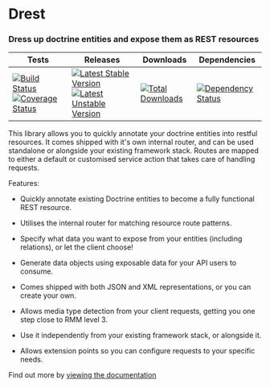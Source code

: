 Drest
=====

### Dress up doctrine entities and expose them as REST resources


| Tests | Releases | Downloads | Dependencies |
| ----- | -------- | ------- | ------------- |
[![Build Status](https://travis-ci.org/leedavis81/drest.png?branch=master)](https://travis-ci.org/leedavis81/drest) [![Coverage Status](https://coveralls.io/repos/leedavis81/drest/badge.png?branch=master)](https://coveralls.io/r/leedavis81/drest?branch=master) | [![Latest Stable Version](https://poser.pugx.org/leedavis81/drest/v/stable.png)](https://packagist.org/packages/leedavis81/drest) [![Latest Unstable Version](https://poser.pugx.org/leedavis81/drest/v/unstable.png)](https://packagist.org/packages/leedavis81/drest) | [![Total Downloads](https://poser.pugx.org/leedavis81/drest/downloads.png)](https://packagist.org/packages/leedavis81/drest)| [![Dependency Status](https://www.versioneye.com/user/projects/5194ec66296d610002000343/badge.png)](https://www.versioneye.com/user/projects/5194ec66296d610002000343) |


This library allows you to quickly annotate your doctrine entities into restful resources. It comes shipped with it's own internal router, and can be used standalone or alongside your existing framework stack. Routes are mapped to either a default or customised service action that takes care of handling requests.

Features:

- Quickly annotate existing Doctrine entities to become a fully functional REST resource.

- Utilises the internal router for matching resource route patterns.

- Specify what data you want to expose from your entities (including relations), or let the client choose!

- Generate data objects using exposable data for your API users to consume.

- Comes shipped with both JSON and XML representations, or you can create your own.

- Allows media type detection from your client requests, getting you one step close to RMM level 3.

- Use it independently from your existing framework stack, or alongside it.

- Allows extension points so you can configure requests to your specific needs.

Find out more by [viewing the documentation](http://leedavis81.github.io/drest/)
